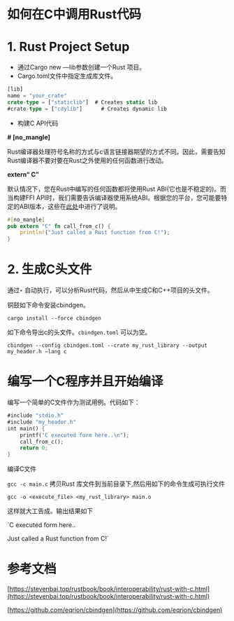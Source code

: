 # 如何在C中调用Rust代码

# 1.  Rust Project Setup

- 通过Cargo new  —lib参数创建一个Rust 项目。
- Cargo.toml文件中指定生成库文件。

```rust
[lib]
name = "your_crate"
crate-type = ["staticlib"]  # Creates static lib
#crate-type = ["cdylib"]      # Creates dynamic lib
```

- 构建C API代码

**# [no_mangle]**

Rust编译器处理符号名称的方式与c语言链接器期望的方式不同。因此，需要告知Rust编译器不要对要在Rust之外使用的任何函数进行改动。

**extern“ C”**

默认情况下，您在Rust中编写的任何函数都将使用Rust ABI(它也是不稳定的)。而当构建FFI API时，我们需要告诉编译器使用系统ABI。根据您的平台，您可能要特定的ABI版本，这些在[此处](https://doc.rust-lang.org/reference/items/external-blocks.html)中进行了说明。

```rust
#[no_mangle]
pub extern "C" fn call_from_c() {
    println!("Just called a Rust function from C!");
}
```

# 2.  生成C头文件

通过‣ 自动执行，可以分析Rust代码，然后从中生成C和C++项目的头文件。

铜鼓如下命令安装cbindgen。

`cargo install --force cbindgen`

如下命令导出c的头文件。`cbindgen.toml` 可以为空。

`cbindgen --config cbindgen.toml --crate my_rust_library --output my_header.h —lang c`

# 编写一个C程序并且开始编译

编写一个简单的C文件作为测试用例。代码如下：

```rust
#include "stdio.h"
#include "my_header.h"
int main() {
    printf("C executed form here..\n");
    call_from_c();
    return 0;
}
```

编译C文件

`gcc -c main.c`
拷贝Rust 库文件到当前目录下,然后用如下的命令生成可执行文件

`gcc -o <execute_file> <my_rust_library> main.o`

这样就大工告成。输出结果如下

`C executed form here..

Just called a Rust function from C!`

# 参考文档

[https://stevenbai.top/rustbook/book/interoperability/rust-with-c.html](https://stevenbai.top/rustbook/book/interoperability/rust-with-c.html)

[https://github.com/eqrion/cbindgen](https://github.com/eqrion/cbindgen)
